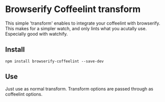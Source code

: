 # Browserify Coffeelint transform

This simple 'transform' enables to integrate your coffeelint with browserify. This makes for a simpler watch, and only lints what you acutally use. Especially good with watchify.

## Install

```shell
npm install browserify-coffeelint --save-dev

```

## Use
Just use as normal transform. Transform options are passed through as coffeelint options.
